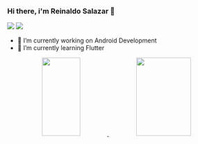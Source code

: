 ### Hi there, i'm Reinaldo Salazar 👋
  <div> 

<a href="https://www.linkedin.com/in/reisalazar/" target="_blank"><img src="https://img.shields.io/badge/-LinkedIn-%230077B5?style=for-the-badge&logo=linkedin&logoColor=white" target="_blank"></a> 
<a href = "rrsb45@gmail.com"><img src="https://img.shields.io/badge/-Gmail-%23333?style=for-the-badge&logo=gmail&logoColor=white" target="_blank"></a>
  
  </div>

- 🔭 I’m currently working on Android Development
- 🌱 I’m currently learning Flutter

<div align="center">
  <a href="https://github.com/reisalazar">
  <img height="180em" width="42%" src="https://github-readme-stats.vercel.app/api?username=reisalazar&show_icons=true&theme=dark&include_all_commits=true&count_private=true"/>
  <img height="180em" width="50%" src="https://github-readme-stats.vercel.app/api/top-langs/?username=reisalazar&langs_count=7&theme=dark"/>
</div>

  
  ##
 
<div> 
 
</div>
